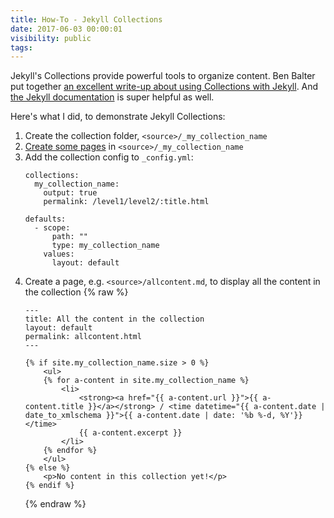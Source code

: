 ```yaml
---
title: How-To - Jekyll Collections
date: 2017-06-03 00:00:01
visibility: public
tags:
---
```


Jekyll's Collections provide powerful tools to organize content. Ben Balter put together [an excellent write-up about using Collections with Jekyll](http://ben.balter.com/2015/02/20/jekyll-collections/). And [the Jekyll documentation](https://jekyllrb.com/docs/collections/) is super helpful as well.

<!--more-->
Here's what I did, to demonstrate Jekyll Collections:

1. Create the collection folder, `<source>/_my_collection_name`
2. [Create some pages](https://jekyllrb.com/docs/pages/) in `<source>/_my_collection_name`
3. Add the collection config to `_config.yml`:
    ```
    collections:
      my_collection_name:
        output: true
        permalink: /level1/level2/:title.html

    defaults:
      - scope:
          path: ""
          type: my_collection_name
        values:
          layout: default
    ```
4. Create a page, e.g. `<source>/allcontent.md`, to display all the content in the collection
    {% raw %}
    ```
    ---
    title: All the content in the collection
    layout: default
    permalink: allcontent.html
    ---

    {% if site.my_collection_name.size > 0 %}
        <ul>
        {% for a-content in site.my_collection_name %}
            <li>
                <strong><a href="{{ a-content.url }}">{{ a-content.title }}</a></strong> / <time datetime="{{ a-content.date | date_to_xmlschema }}">{{ a-content.date | date: '%b %-d, %Y'}}</time>
                {{ a-content.excerpt }}
            </li>
        {% endfor %}
        </ul>
    {% else %}
        <p>No content in this collection yet!</p>
    {% endif %}
    ```
    {% endraw %}
